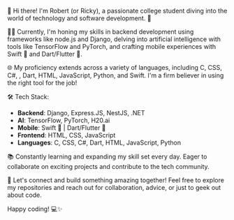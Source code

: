 👋 Hi there! I'm Robert (or Ricky), a passionate college student diving into the world of technology and software development. 🚀

👨‍💻 Currently, I'm honing my skills in backend development using frameworks like node.js and Django, delving into artificial intelligence with tools like TensorFlow and PyTorch, and crafting mobile experiences with Swift 📱 and Dart/Flutter 🚀.

🌐 My proficiency extends across a variety of languages, including C, CSS, C#, , Dart, HTML, JavaScript, Python, and Swift. I'm a firm believer in using the right tool for the job!

🛠️ Tech Stack:
- **Backend**: Django, Express.JS, NestJS, .NET
- **AI**: TensorFlow, PyTorch, H20.ai
- **Mobile**: Swift 📱 | Dart/Flutter 🚀
- **Frontend**: HTML, CSS, JavaScript
- **Languages**: C, CSS, C#, Dart, HTML, JavaScript, Python

📚 Constantly learning and expanding my skill set every day. Eager to collaborate on exciting projects and contribute to the tech community.

🤝 Let's connect and build something amazing together! Feel free to explore my repositories and reach out for collaboration, advice, or just to geek out about code.

Happy coding! 💻✨
